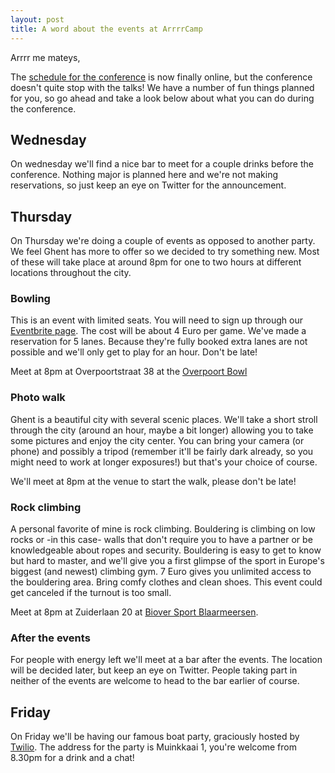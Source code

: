 ```yaml
---
layout: post
title: A word about the events at ArrrrCamp
---
```


Arrrr me mateys,

The [schedule for the conference](/schedule) is now finally online, but the
conference doesn't quite stop with the talks! We have a number of fun things
planned for you, so go ahead and take a look below about what you can do during
the conference.

## Wednesday

On wednesday we'll find a nice bar to meet for a couple drinks before the conference. Nothing major is planned here and we're not making reservations, so just keep an eye on Twitter for the announcement.

## Thursday

On Thursday we're doing a couple of events as opposed to another party. We feel Ghent has more to offer so we decided to try something new. Most of these will take place at around 8pm for one to two hours at different locations throughout the city.

### Bowling

This is an event with limited seats. You will need to sign up through our [Eventbrite page](https://www.eventbrite.com/e/arrrrcamp-fringe-events-tickets-13152201589). The cost will be about 4 Euro per game. We've made a reservation for 5 lanes. Because they're fully booked extra lanes are not possible and we'll only get to play for an hour. Don't be late!

Meet at 8pm at Overpoortstraat 38 at the [Overpoort Bowl](http://www.overpoortbowl.be)

### Photo walk

Ghent is a beautiful city with several scenic places. We'll take a short stroll through the city (around an hour, maybe a bit longer) allowing you to take some pictures and enjoy the city center. You can bring your camera (or phone) and possibly a tripod (remember it'll be fairly dark already, so you might need to work at longer exposures!) but that's your choice of course.

We'll meet at 8pm at the venue to start the walk, please don't be late!

### Rock climbing

A personal favorite of mine is rock climbing. Bouldering is climbing on low rocks or -in this case- walls that don't require you to have a partner or be knowledgeable about ropes and security. Bouldering is easy to get to know but hard to master, and we'll give you a first glimpse of the sport in Europe's biggest (and newest) climbing gym. 7 Euro gives you unlimited access to the bouldering area. Bring comfy clothes and clean shoes. This event could get canceled if the turnout is too small.

Meet at 8pm at Zuiderlaan 20 at [Biover Sport Blaarmeersen](http://www.bleau.be/nl/store/klimzaal-biover-sport-blaarmeersen-gent).


### After the events

For people with energy left we'll meet at a bar after the events. The location will be decided later, but keep an eye on Twitter. People taking part in neither of the events are welcome to head to the bar earlier of course.

## Friday

On Friday we'll be having our famous boat party, graciously hosted by [Twilio](https://www.twilio.com). The address for the party is Muinkkaai 1, you're welcome from 8.30pm for a drink and a chat!
